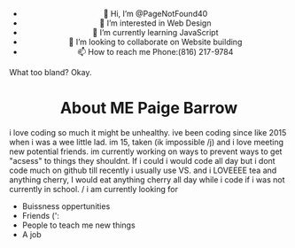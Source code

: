 <ul align="center">
  <li>👋 Hi, I’m @PageNotFound40  </li>
  <li>👀 I’m interested in Web Design </li>
  <li>🌱 I’m currently learning JavaScript  </li>
  <li>💞️ I’m looking to collaborate on Website building  </li>
  <li>📫 How to reach me Phone:(816) 217-9784  </li>
</ul>
<!---
PageNotFound40/PageNotFound40 is a ✨ special ✨ repository because its `README.md` (this file) appears on your GitHub profile.
You can click the Preview link to take a look at your changes.
--->
What too bland? Okay.
<h1 align="center">About ME Paige Barrow</h1>
i love coding so much it might be unhealthy. ive been coding since like 2015 when i was a wee little lad. im 15, taken (ik impossible /j) and i love meeting new potential friends. im currently working on ways to prevent ways to get "acsess" to things they shouldnt. If i could i would code all day but i dont code much on github till recently i usually use VS. and i LOVEEEE tea and anything cherry, I would eat anything cherry all day while i code if i was not currently in school. 
/ i am currently looking for

- Buissness oppertunities 
- Friends (':
- People to teach me new things
- A job
